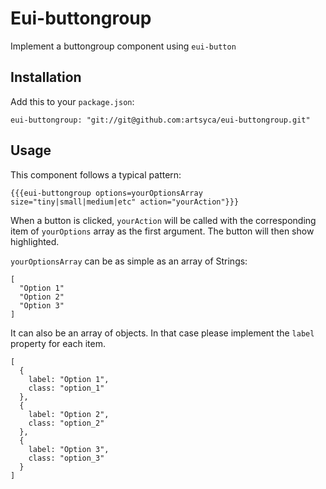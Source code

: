 # Eui-buttongroup

Implement a buttongroup component using `eui-button`

## Installation

Add this to your `package.json`:

```
eui-buttongroup: "git://git@github.com:artsyca/eui-buttongroup.git"
```

## Usage

This component follows a typical pattern:

```
{{{eui-buttongroup options=yourOptionsArray size="tiny|small|medium|etc" action="yourAction"}}}
```

When a button is clicked, `yourAction` will be called with the corresponding item of `yourOptions` array as the first argument.
The button will then show highlighted.


`yourOptionsArray` can be as simple as an array of Strings:

```
[
  "Option 1"
  "Option 2"
  "Option 3"
]
```

It can also be an array of objects. In that case please implement the `label` property for each item.

```
[
  {
    label: "Option 1",
    class: "option_1"
  },
  {
    label: "Option 2",
    class: "option_2"
  },
  {
    label: "Option 3",
    class: "option_3"
  }
]
```
